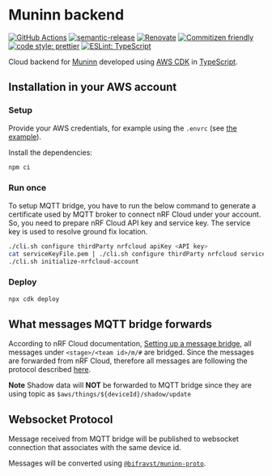 # Muninn backend

[![GitHub Actions](https://github.com/bifravst/Muninn-backend/workflows/Test%20and%20Release/badge.svg)](https://github.com/bifravst/Muninn-backend/actions/workflows/test-and-release.yaml)
[![semantic-release](https://img.shields.io/badge/%20%20%F0%9F%93%A6%F0%9F%9A%80-semantic--release-e10079.svg)](https://github.com/semantic-release/semantic-release)
[![Renovate](https://img.shields.io/badge/renovate-enabled-brightgreen.svg)](https://renovatebot.com)
[![Commitizen friendly](https://img.shields.io/badge/commitizen-friendly-brightgreen.svg)](http://commitizen.github.io/cz-cli/)
[![code style: prettier](https://img.shields.io/badge/code_style-prettier-ff69b4.svg)](https://github.com/prettier/prettier/)
[![ESLint: TypeScript](https://img.shields.io/badge/ESLint-TypeScript-blue.svg)](https://github.com/typescript-eslint/typescript-eslint)

Cloud backend for [Muninn](https://github.com/bifravst/Muninn-frontend)
developed using [AWS CDK](https://aws.amazon.com/cdk) in
[TypeScript](https://www.typescriptlang.org/).

## Installation in your AWS account

### Setup

Provide your AWS credentials, for example using the `.envrc` (see
[the example](.envrc.example)).

Install the dependencies:

```bash
npm ci
```

### Run once

To setup MQTT bridge, you have to run the below command to generate a
certificate used by MQTT broker to connect nRF Cloud under your account. So, you
need to prepare nRF Cloud API key and service key. The service key is used to
resolve ground fix location.

```bash
./cli.sh configure thirdParty nrfcloud apiKey <API key>
cat serviceKeyFile.pem | ./cli.sh configure thirdParty nrfcloud serviceKey
./cli.sh initialize-nrfcloud-account
```

### Deploy

```bash
npx cdk deploy
```

## What messages MQTT bridge forwards

According to nRF Cloud documentation,
[Setting up a message bridge](https://docs.nrfcloud.com/Devices/Messages/SetupMessageBridge/),
all messages under `<stage>/<team id>/m/#` are bridged. Since the messages are
forwarded from nRF Cloud, therefore all messages are following the protocol
described
[here](https://github.com/nRFCloud/application-protocols/tree/v1/schemas).

**Note** Shadow data will **NOT** be forwarded to MQTT bridge since they are
using topic as `$aws/things/${deviceId}/shadow/update`

## Websocket Protocol

Message received from MQTT bridge will be published to websocket connection that
associates with the same device id.

Messages will be converted using
[`@bifravst/muninn-proto`](https://github.com/bifravst/Muninn-proto).
